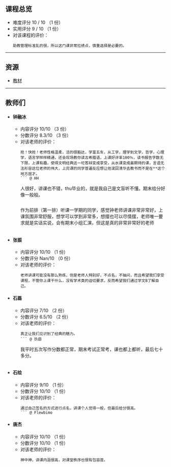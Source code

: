## 课程总览
- 难度评分 10 / 10 （1 份）
- 实用评分 9 / 10 （1 份） 
- 对该课程的评价：
    ```
    助教管理标准乱的很，所以这门课非常拉绩点，慎重选择是必要的。
    ```

---

## 资源
- [教材](https://file.uhsea.com/2403/71109a486000ea805f0c3b92db468965Z6.pdf)

---

## 教师们  
- #### 钟融冰
    - 内容评分 10/10 （3 份）  
    - 分数评分 8.3/10 （3 份）  
    - 对该老师的评价：  
        ```
        抢！快抢！老师性格温柔，活的很豁达，学富五车，从工学，理学到文学，哲学，心理学，语言学样样精通，还会现场教你读古希腊语，上课好评率100％，读书报告字数无下限，上课有趣，使得文明经典这一坨答辩变成享受，从水课变成最期待的课，言语无法形容这位老师的伟大，上完课的同学普遍反应想让他滚回清华去教书而不是在**这个地方屈才。
        ``` @ HH  
        ```
        人很好，讲课也不错，thu毕业的，就是我自己是文盲听不懂。期末给分好像一般般。
        ``` @ 文盲经典受害者  
        ```
        作为前排（第一排）听课一学期的同学，感觉钟老师讲课非常非常好，上课氛围非常舒服，想学可以学到非常多，想摆也可以尽情摆，老师唯一要求就是实话实说，会有期末小组汇演，但这是真的非常非常好的老师
        ``` @ Kirisame Hg  
- #### 张振  
    - 内容评分 10/10 （1 份）  
    - 分数评分 Nan/10 （0 份）  
    - 对该老师的评价：  
        ```
        老师讲课可能没有那么熟练，但是老师人特别好，不点名，不抽问，而且希望我们享受课程，不管你上课干什么，没有学术类的迫切要求，反而希望我们通过学文B了解自己。
        ```  
- #### 石磊  
    - 内容评分 7/10 （2 份）  
    - 分数评分 6.5/10 （2 份）  
    - 对该老师的评价：  
        ```
        真正让我们见识到了经典的魅力。
        ``` @ 玖臣
        ```
        我平时五次写作分数都正常，期末考试正常考，课也都上都听，最后七十多分。
        ```  
- #### 石绘  
    - 内容评分 9/10 （1 份）  
    - 分数评分 10/10 （1 份）  
    - 对该老师的评价：  
        ```
        通过自己签名的方式进行点名，讲课个人觉得一般，但最后给分很高。
        ``` @ Flewbimo  
- #### 唐杰  
    - 内容评分 10/10 （1 份）  
    - 分数评分 10/10 （1 份）  
    - 对该老师的评价：  
        ```
        神中神，讲课内涵很高，对课堂秩序也很有包容度。
        ```  